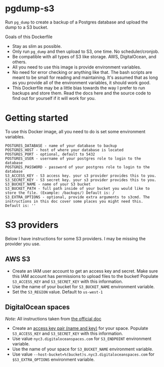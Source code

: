 # pgdump-s3

Run `pg_dump` to create a backup of a Postgres database and upload the dump to a S3 bucket. 

Goals of this Dockerfile
* Stay as slim as possible. 
* Only run `pg_dump` and then upload to S3, one time. No scheduler/cronjob. 
* Be compatible with all types of S3 like storage. AWS, DigitalOcean, and others. 
* All you need to use this image is provide environment variables. 
* No need for error checking or anything like that. The bash scripts are meant to be small for reading and maintaining. It's assumed that as long as you provide all of the environment variables, it should work good. 
* This Dockerfile may be a little bias towards the way I prefer to run backups and store them. Read the docs here and the source code to find out for yourself if it will work for you. 

# Getting started

To use this Docker image, all you need to do is set some environment variables. 

```
POSTGRES_DATABASE - name of your database to backup
POSTGRES_HOST - host of where your database is located 
POSTGRES_PORT - optional, default to 5432
POSTGRES_USER - username of your postgres role to login to the database
POSTGRES_PASSWORD - password of your postgres role to login to the database
S3_ACCESS_KEY - S3 access key. your s3 provider provides this to you. 
S3_SECRET_KEY - S3 secret key. your s3 provider provides this to you. 
S3_BUCKET_NAME - name of your S3 bucket
S3_BUCKET_PATH - full path inside of your bucket you would like to store the file. (Example: /backups/) Default is: /
S3_EXTRA_OPTIONS - optional, provide extra arguments to s3cmd. The instructions in this doc cover some places you might need this. Default is: '' 
```

# S3 providers 

Below I have instructions for some S3 providers. I may be missing the provider you use.

## AWS S3

* Create an IAM user account to get an access key and secret. Make sure this IAM account has permissions to upload files to the bucket! Populate `S3_ACCESS_KEY` and `S3_SECRET_KEY` with this information. 
* Use the name of your bucket for `S3_BUCKET_NAME` environment variable. 
* Set the `S3_REGION` value. Default to `us-west-1`

## DigitalOcean spaces

*Note:* All instructions taken from [the official doc](https://www.digitalocean.com/docs/spaces/resources/s3cmd/)

* Create an [access key pair (name and key)](https://www.digitalocean.com/docs/spaces/how-to/manage-access/#access-keys) for your space. Populate `S3_ACCESS_KEY` and `S3_SECRET_KEY` with this information. 
* Use value `nyc3.digitaloceanspaces.com` for `S3_ENDPOINT` environment variable. 
* Use the name of your space for `S3_BUCKET_NAME` environment variable. 
* Use value `--host-bucket=%(bucket)s.nyc3.digitaloceanspaces.com` for `$S3_EXTRA_OPTIONS` environment variable. 
